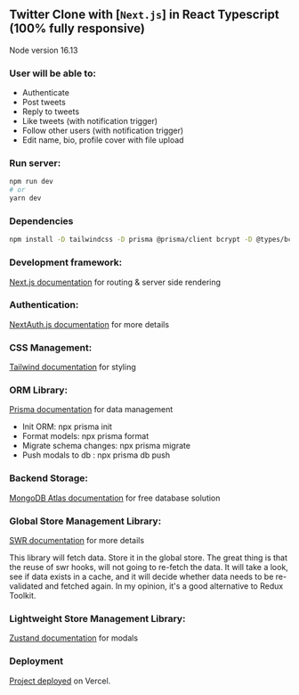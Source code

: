 ## Twitter Clone with [`Next.js`] in React Typescript (100% fully responsive)
Node version 16.13

### User will be able to:

- Authenticate
- Post tweets
- Reply to tweets
- Like tweets (with notification trigger)
- Follow other users (with notification trigger)
- Edit name, bio, profile cover with file upload

### Run server:

```bash
npm run dev
# or
yarn dev
```

### Dependencies

```bash
npm install -D tailwindcss -D prisma @prisma/client bcrypt -D @types/bcrypt next-auth @next-auth/prisma-adapter swr axios zustand react-icons react-hot-toast react-spinners date-fns react-dropzone
```

### Development framework:
[Next.js documentation](https://nextjs.org/docs) for routing & server side rendering

### Authentication:
[NextAuth.js documentation](https://next-auth.js.org/configuration/nextjs#getserversession) for more details

### CSS Management:
[Tailwind documentation](https://tailwindcss.com/docs/guides/nextjs) for styling

### ORM Library:
[Prisma documentation](https://www.prisma.io/docs/getting-started) for data management

- Init ORM: npx prisma init
- Format models: npx prisma format
- Migrate schema changes: npx prisma migrate 
- Push modals to db : npx prisma db push

### Backend Storage:
[MongoDB Atlas documentation](https://www.mongodb.com/atlas) for free database solution

### Global Store Management Library:
[SWR documentation](https://swr.vercel.app/docs/getting-started) for more details <br />

This library will fetch data. Store it in the global store.
The great thing is that the reuse of swr hooks, will not going to re-fetch the data.
It will take a look, see if data exists in a cache, and it will decide whether data needs to be re-validated and fetched again. In my opinion, it's a good alternative to Redux Toolkit.

### Lightweight Store Management Library:
[Zustand documentation](https://docs.pmnd.rs/zustand/getting-started/introduction) for modals

### Deployment
[Project deployed](https://clone-next-twitter.netlify.app) on Vercel.